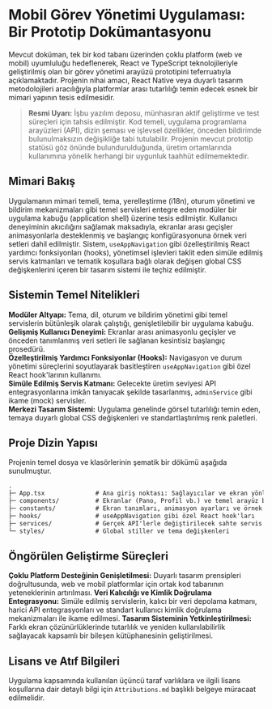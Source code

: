 # Mobil Görev Yönetimi Uygulaması: Bir Prototip Dokümantasyonu

Mevcut doküman, tek bir kod tabanı üzerinden çoklu platform (web ve mobil) uyumluluğu hedeflenerek, React ve TypeScript teknolojileriyle geliştirilmiş olan bir görev yönetimi arayüzü prototipini teferruatıyla açıklamaktadır. Projenin nihai amacı, React Native veya duyarlı tasarım metodolojileri aracılığıyla platformlar arası tutarlılığı temin edecek esnek bir mimari yapının tesis edilmesidir.

> **Resmi Uyarı:** İşbu yazılım deposu, münhasıran aktif geliştirme ve test süreçleri için tahsis edilmiştir. Kod temeli, uygulama programlama arayüzleri (API), dizin şeması ve işlevsel özellikler, önceden bildirimde bulunulmaksızın değişikliğe tabi tutulabilir. Projenin mevcut prototip statüsü göz önünde bulundurulduğunda, üretim ortamlarında kullanımına yönelik herhangi bir uygunluk taahhüt edilmemektedir.

## Mimari Bakış

Uygulamanın mimari temeli, tema, yerelleştirme (i18n), oturum yönetimi ve bildirim mekanizmaları gibi temel servisleri entegre eden modüler bir uygulama kabuğu (application shell) üzerine tesis edilmiştir. Kullanıcı deneyiminin akıcılığını sağlamak maksadıyla, ekranlar arası geçişler animasyonlarla desteklenmiş ve başlangıç konfigürasyonuna örnek veri setleri dahil edilmiştir. Sistem, `useAppNavigation` gibi özelleştirilmiş React yardımcı fonksiyonları (hooks), yönetimsel işlevleri taklit eden simüle edilmiş servis katmanları ve tematik koşullara bağlı olarak değişen global CSS değişkenlerini içeren bir tasarım sistemi ile teçhiz edilmiştir.

## Sistemin Temel Nitelikleri

**Modüler Altyapı:** Tema, dil, oturum ve bildirim yönetimi gibi temel servislerin bütünleşik olarak çalıştığı, genişletilebilir bir uygulama kabuğu.  
**Gelişmiş Kullanıcı Deneyimi:** Ekranlar arası animasyonlu geçişler ve önceden tanımlanmış veri setleri ile sağlanan kesintisiz başlangıç prosedürü.  
**Özelleştirilmiş Yardımcı Fonksiyonlar (Hooks):** Navigasyon ve durum yönetimi süreçlerini soyutlayarak basitleştiren `useAppNavigation` gibi özel React hook'larının kullanımı.  
**Simüle Edilmiş Servis Katmanı:** Gelecekte üretim seviyesi API entegrasyonlarına imkân tanıyacak şekilde tasarlanmış, `adminService` gibi ikame (mock) servisler.  
**Merkezi Tasarım Sistemi:** Uygulama genelinde görsel tutarlılığı temin eden, temaya duyarlı global CSS değişkenleri ve standartlaştırılmış renk paletleri.

## Proje Dizin Yapısı

Projenin temel dosya ve klasörlerinin şematik bir dökümü aşağıda sunulmuştur.

```txt
.
├─ App.tsx              # Ana giriş noktası: Sağlayıcılar ve ekran yönlendirmesi
├─ components/          # Ekranlar (Pano, Profil vb.) ve temel arayüz bileşenleri
├─ constants/           # Ekran tanımları, animasyon ayarları ve örnek veriler
├─ hooks/               # useAppNavigation gibi özel React hook'ları
├─ services/            # Gerçek API'lerle değiştirilecek sahte servis katmanı
└─ styles/              # Global stiller ve tema değişkenleri

```
## Öngörülen Geliştirme Süreçleri

**Çoklu Platform Desteğinin Genişletilmesi:** Duyarlı tasarım prensipleri doğrultusunda, web ve mobil platformlar için ortak kod tabanının yeteneklerinin artırılması.
**Veri Kalıcılığı ve Kimlik Doğrulama Entegrasyonu:** Simüle edilmiş servislerin, kalıcı bir veri depolama katmanı, harici API entegrasyonları ve standart kullanıcı kimlik doğrulama mekanizmaları ile ikame edilmesi.
**Tasarım Sisteminin Yetkinleştirilmesi:** Farklı ekran çözünürlüklerinde tutarlılık ve yeniden kullanılabilirlik sağlayacak kapsamlı bir bileşen kütüphanesinin geliştirilmesi.

## Lisans ve Atıf Bilgileri

Uygulama kapsamında kullanılan üçüncü taraf varlıklara ve ilgili lisans koşullarına dair detaylı bilgi için `Attributions.md` başlıklı belgeye müracaat edilmelidir.
